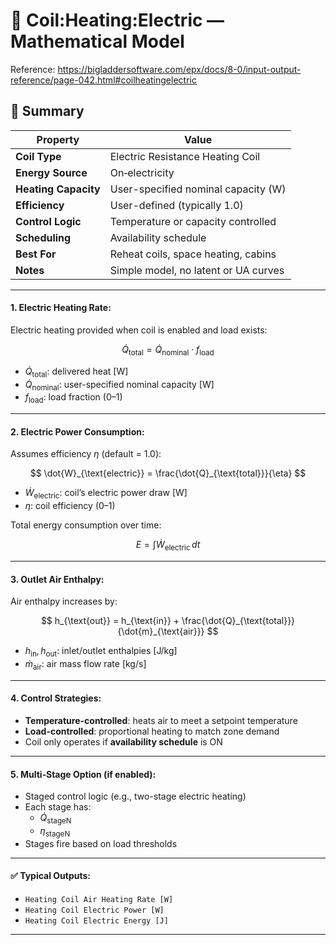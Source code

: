 # 📘 Coil:Heating:Electric — Mathematical Model

Reference: https://bigladdersoftware.com/epx/docs/8-0/input-output-reference/page-042.html#coilheatingelectric

## 📌 Summary

| Property                | Value                                 |
|------------------------|----------------------------------------|
| **Coil Type**          | Electric Resistance Heating Coil      |
| **Energy Source**      | On‑electricity                        |
| **Heating Capacity**   | User-specified nominal capacity (W)   |
| **Efficiency**         | User-defined (typically 1.0)          |
| **Control Logic**      | Temperature or capacity controlled    |
| **Scheduling**         | Availability schedule                 |
| **Best For**           | Reheat coils, space heating, cabins   |
| **Notes**              | Simple model, no latent or UA curves  |

---

#### 1. Electric Heating Rate:

Electric heating provided when coil is enabled and load exists:

$$
\dot{Q}_{\text{total}} = \dot{Q}_{\text{nominal}} \cdot f_{\text{load}}
$$

- $\dot{Q}_{\text{total}}$: delivered heat [W]  
- $\dot{Q}_{\text{nominal}}$: user-specified nominal capacity [W]  
- $f_{\text{load}}$: load fraction (0–1)

---

#### 2. Electric Power Consumption:

Assumes efficiency $\eta$ (default = 1.0):

$$
\dot{W}_{\text{electric}} = \frac{\dot{Q}_{\text{total}}}{\eta}
$$

- $\dot{W}_{\text{electric}}$: coil’s electric power draw [W]  
- $\eta$: coil efficiency (0–1)

Total energy consumption over time:

$$
E = \int \dot{W}_{\text{electric}} \, dt
$$

---

#### 3. Outlet Air Enthalpy:

Air enthalpy increases by:

$$
h_{\text{out}} = h_{\text{in}} + \frac{\dot{Q}_{\text{total}}}{\dot{m}_{\text{air}}}
$$

- $h_{\text{in}}, h_{\text{out}}$: inlet/outlet enthalpies [J/kg]  
- $\dot{m}_{\text{air}}$: air mass flow rate [kg/s]

---

#### 4. Control Strategies:

- **Temperature-controlled**: heats air to meet a setpoint temperature  
- **Load-controlled**: proportional heating to match zone demand  
- Coil only operates if **availability schedule** is ON

---

#### 5. Multi‑Stage Option (if enabled):

- Staged control logic (e.g., two-stage electric heating)
- Each stage has:
  - $\dot{Q}_{\text{stageN}}$
  - $\eta_{\text{stageN}}$
- Stages fire based on load thresholds

---

#### ✅ Typical Outputs:

- `Heating Coil Air Heating Rate [W]`  
- `Heating Coil Electric Power [W]`  
- `Heating Coil Electric Energy [J]`

---
